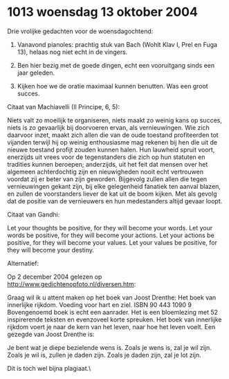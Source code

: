 # 1013 woensdag 13 oktober 2004
Drie vrolijke gedachten voor de woensdagochtend:

1. Vanavond pianoles: prachtig stuk van Bach (Wohlt Klav I, Prel en Fuga 13), helaas nog niet echt in de vingers.

2. Ben hier bezig met de goede dingen, echt een vooruitgang sinds een jaar geleden.

3. Kijken hoe we de oratie maximaal kunnen benutten. Was een groot succes.

Citaat van Machiavelli (Il Principe, 6, 5):

Niets valt zo moeilijk te organiseren, niets maakt zo weinig kans op succes, niets is zo gevaarlijk bij doorvoeren ervan, als vernieuwingen. Wie zich daarvoor inzet, maakt zich allen die van de oude toestand profiteerden tot vijanden terwijl hij op weinig enthousiasme mag rekenen bij hen die uit de nieuwe toestand profijt zouden kunnen halen. Hun lauwheid spruit voort, enerzijds uit vrees voor de tegenstanders die zich op hun statuten en tradities kunnen beroepen; anderzijds, uit het feit dat mensen over het algemeen achterdochtig zijn en nieuwigheden nooit echt vertrouwen voordat zij er beter van zijn geworden. Bijgevolg zullen allen die tegen vernieuwingen gekant zijn, bij elke gelegenheid fanatiek ten aanval blazen, en zullen de voorstanders liever de kat uit de boom kijken. Met als gevolg dat de positie van de vernieuwers en hun medestanders altijd gevaar loopt.

Citaat van Gandhi:

Let your thoughts be positive, for they will become your words.
Let your words be positive, for they will become your actions.
Let your actions be positive, for they will become your values.
Let your values be positive, for they will become your destiny.

Alternatief:

Op 2 december 2004 gelezen op http://www.gedichtenopfoto.nl/diversen.htm:

Graag wil ik u attent maken op het boek van Joost Drenthe: Het boek van innerlijke rijkdom. Voeding voor hart en ziel. ISBN 90 443 1090 9
Bovengenoemd boek is echt een aanrader.  Het is een bloemlezing met 52 inspirerende teksten en evenzoveel korte spreuken. Het boek van innerlijke rijkdom voert je naar de kern van het leven, naar hoe het leven voelt. Een gezegde van Joost Drenthe is:

Je bent wat je diepe bezielende wens is. Zoals je wens is, zal je wil zijn. Zoals je wil is, zullen je daden zijn. Zoals je daden zijn, zal je lot zijn. 

Dit is toch wel bijna plagiaat.\